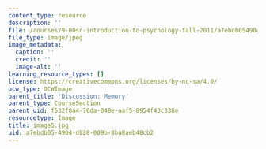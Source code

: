 ```yaml
---
content_type: resource
description: ''
file: /courses/9-00sc-introduction-to-psychology-fall-2011/a7ebdb054904d828009b8ba8aeb48cb2_image5.jpg
file_type: image/jpeg
image_metadata:
  caption: ''
  credit: ''
  image-alt: ''
learning_resource_types: []
license: https://creativecommons.org/licenses/by-nc-sa/4.0/
ocw_type: OCWImage
parent_title: 'Discussion: Memory'
parent_type: CourseSection
parent_uid: f532f8a4-70da-048e-aaf5-8954f43c338e
resourcetype: Image
title: image5.jpg
uid: a7ebdb05-4904-d828-009b-8ba8aeb48cb2
---
```

